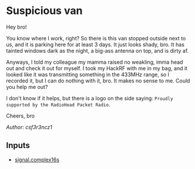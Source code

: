 # Suspicious van

Hey bro!

You know where I work, right? So there is this van stopped outside next to us, and it is parking here for at least 3 days. It just looks shady, bro. It has tainted windows dark as the night, a big-ass antenna on top, and is dirty af.

Anyways, I told my colleague my mamma raised no weakling, imma head out and check it out for myself. I took my HackRF with me in my bag, and it looked like it was transmitting something in the 433MHz range, so I recorded it, but I can do nothing with it, bro. It makes no sense to me. Could you help me out?

I don't know if it helps, but there is a logo on the side saying: `Proudly supported by the RadioHead Packet Radio`.

Cheers, bro

*Author: csf3r3ncz1*

## Inputs
- [signal.complex16s](input/signal.complex16s)


